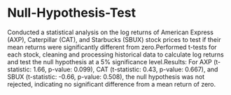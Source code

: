 # Null-Hypothesis-Test
Conducted a statistical analysis on the log returns of American Express (AXP), Caterpillar (CAT), and Starbucks (SBUX) stock prices to test if their mean returns were significantly different from zero.Performed t-tests for each stock, cleaning and processing historical data to calculate log returns and test the null hypothesis at a 5% significance level.Results: For AXP (t-statistic: 1.66, p-value: 0.099), CAT (t-statistic: 0.43, p-value: 0.667), and SBUX (t-statistic: -0.66, p-value: 0.508), the null hypothesis was not rejected, indicating no significant difference from a mean return of zero.
